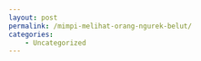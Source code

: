 ```yaml
---
layout: post
permalink: /mimpi-melihat-orang-ngurek-belut/
categories:
    - Uncategorized
---
```


